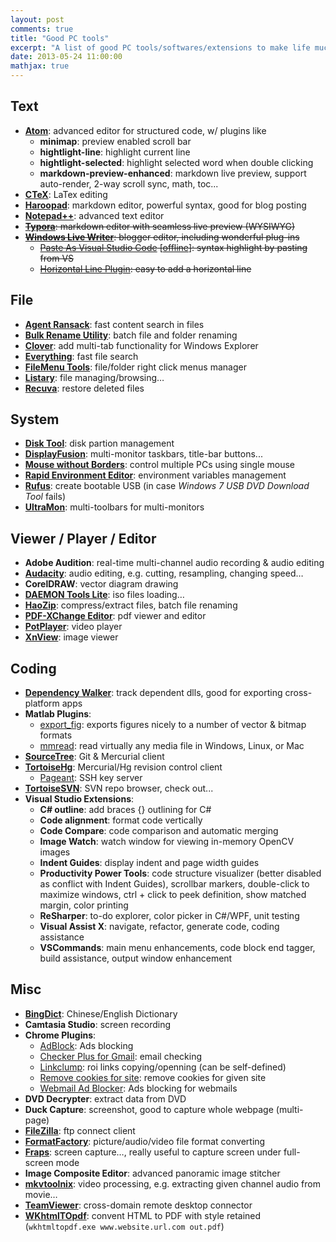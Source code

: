 ```yaml
---
layout: post
comments: true
title: "Good PC tools"
excerpt: "A list of good PC tools/softwares/extensions to make life much easier. :)"
date: 2013-05-24 11:00:00
mathjax: true
---
```


<!-- add TOC here -->
<div id="genTocHere"></div>

## Text
- [**Atom**](https://atom.io/): advanced editor for structured code, w/ plugins like
    - **minimap**: preview enabled scroll bar
    - **hightlight-line**: highlight current line
    - **hightlight-selected**: highlight selected word when double clicking
    - **markdown-preview-enhanced**: markdown live preview, support auto-render, 2-way scroll sync, math, toc...
- [**CTeX**](http://www.ctex.org/CTeXDownload): LaTex editing
- [**Haroopad**](http://pad.haroopress.com/user.html): markdown editor, powerful syntax, good for blog posting
- [**Notepad++**](http://notepad-plus-plus.org/download): advanced text editor
- ~~[**Typora**](https://www.typora.io/#windows): markdown editor with seamless live preview (WYSIWYG)~~
- ~~[**Windows Live Writer**](http://www.microsoft.com/en-us/download/details.aspx?id=8621): blogger editor, including wonderful plug-ins~~
    - ~~[Paste As Visual Studio Code](http://www.lavernockenterprises.co.uk/downloads/pasteasvisualstudiocode/pasteasvisualstudiocode.aspx) [[offline](https://bitbucket.org/herohuyongtao/files/downloads/WindowsLiveWriterPlugin-PasteAsVisualStudioCode1.8.0.0.msi)]: syntax highlight by pasting from VS~~
    - ~~[Horizontal Line Plugin](https://bitbucket.org/herohuyongtao/files/downloads/WindowsLiveWriterPlugin-HorizontalLine.zip): easy to add a horizontal line~~

## File
- [**Agent Ransack**](http://www.mythicsoft.com/agentransack/download): fast content search in files
- [**Bulk Rename Utility**](http://www.bulkrenameutility.co.uk/Download.php): batch file and folder renaming
- [**Clover**](http://ejie.me/): add multi-tab functionality for Windows Explorer
- [**Everything**](http://www.voidtools.com/downloads/): fast file search
- [**FileMenu Tools**](http://www.lopesoft.com/en/filemenutools/download): file/folder right click menus manager
- [**Listary**](http://www.listary.com/download): file managing/browsing…
- [**Recuva**](https://www.piriform.com/recuva/download): restore deleted files

## System
- [**Disk Tool**](http://www.disktool.cn/feature.html): disk partion management
- [**DisplayFusion**](http://www.displayfusion.com/Download/): multi-monitor taskbars, title-bar buttons...
- [**Mouse without Borders**](http://www.microsoft.com/en-hk/download/details.aspx?id=35460): control multiple PCs using single mouse
- [**Rapid Environment Editor**](http://www.rapidee.com/en/download): environment variables management
- [**Rufus**](https://rufus.akeo.ie/): create bootable USB (in case *Windows 7 USB DVD Download Tool* fails)
- [**UltraMon**](https://www.realtimesoft.com/ultramon/download.asp): multi-toolbars for multi-monitors

## Viewer / Player / Editor
- **Adobe Audition**: real-time multi-channel audio recording & audio editing
- [**Audacity**](http://audacity.sourceforge.net/download/): audio editing, e.g. cutting, resampling, changing speed…
- **CorelDRAW**: vector diagram drawing
- [**DAEMON Tools Lite**](http://www.disk-tools.com/download/daemon): iso files loading…
- [**HaoZip**](http://haozip.2345.com/Eng/index_en.htm): compress/extract files, batch file renaming
- [**PDF-XChange Editor**](http://www.tracker-software.com/product/pdf-xchange-editor): pdf viewer and editor
- [**PotPlayer**](http://potplayer.daum.net/): video player
- [**XnView**](http://www.xnview.com/en/xnview/): image viewer

## Coding
- [**Dependency Walker**](http://www.dependencywalker.com/): track dependent dlls, good for exporting cross-platform apps
- **Matlab Plugins**:
    - [export_fig](http://www.mathworks.com/matlabcentral/fileexchange/23629-exportfig): exports figures nicely to a number of vector & bitmap formats
    - [mmread](http://www.mathworks.com/matlabcentral/fileexchange/8028-mmread): read virtually any media file in Windows, Linux, or Mac
- [**SourceTree**](http://www.sourcetreeapp.com/): Git & Mercurial client
- [**TortoiseHg**](http://tortoisehg.bitbucket.org/download/): Mercurial/Hg revision control client
    - [Pageant](http://www.chiark.greenend.org.uk/~sgtatham/putty/download.html): SSH key server
- [**TortoiseSVN**](http://tortoisesvn.net/downloads.html): SVN repo browser, check out...
- **Visual Studio Extensions**:
    - **C# outline**: add braces {} outlining for C#
    - **Code alignment**: format code vertically
    - **Code Compare**: code comparison and automatic merging
    - **Image Watch**: watch window for viewing in-memory OpenCV images
    - **Indent Guides**: display indent and page width guides
    - **Productivity Power Tools**: code structure visualizer (better disabled as conflict with Indent Guides), scrollbar markers, double-click to maximize windows, ctrl + click to peek definition, show matched margin, color printing
    - **ReSharper**: to-do explorer, color picker in C#/WPF, unit testing
    - **Visual Assist X**: navigate, refactor, generate code, coding assistance
    - **VSCommands**: main menu enhancements, code block end tagger, build assistance, output window enhancement

## Misc
- [**BingDict**](http://bing.msn.cn/dict/desktop/): Chinese/English Dictionary
- **Camtasia Studio**: screen recording
- **Chrome Plugins**:
    - [AdBlock](https://chrome.google.com/webstore/detail/adblock/gighmmpiobklfepjocnamgkkbiglidom): Ads blocking
    - [Checker Plus for Gmail](https://chrome.google.com/webstore/detail/checker-plus-for-gmail/oeopbcgkkoapgobdbedcemjljbihmemj): email checking
    - [Linkclump](https://chrome.google.com/webstore/detail/linkclump/lfpjkncokllnfokkgpkobnkbkmelfefj): roi links copying/openning (can be self-defined)
    - [Remove cookies for site](https://chrome.google.com/webstore/detail/remove-cookies-for-site/lmfdblomdpkcniknaenceeogpgepocmm): remove cookies for given site
    - [Webmail Ad Blocker](https://chrome.google.com/webstore/detail/webmail-ad-blocker/cbhfdchmklhpcngcgjmpdbjakdggkkjp): Ads blocking for webmails
- **DVD Decrypter**: extract data from DVD
- **Duck Capture**: screenshot, good to capture whole webpage (multi-page)
- [**FileZilla**](https://filezilla-project.org/): ftp connect client
- [**FormatFactory**](http://www.pcfreetime.com/download.html): picture/audio/video file format converting
- [**Fraps**](http://www.fraps.com/download.php): screen capture…, really useful to capture screen under full-screen mode
- **Image Composite Editor**: advanced panoramic image stitcher
- [**mkvtoolnix**](https://www.bunkus.org/videotools/mkvtoolnix/downloads.html): video processing, e.g. extracting given channel audio from movie…
- [**TeamViewer**](http://www.teamviewer.com/en/download/windows.aspx): cross-domain remote desktop connector
- [**WKhtmlTOpdf**](http://wkhtmltopdf.org/downloads.html): convent HTML to PDF with style retained (`wkhtmltopdf.exe www.website.url.com out.pdf`)
